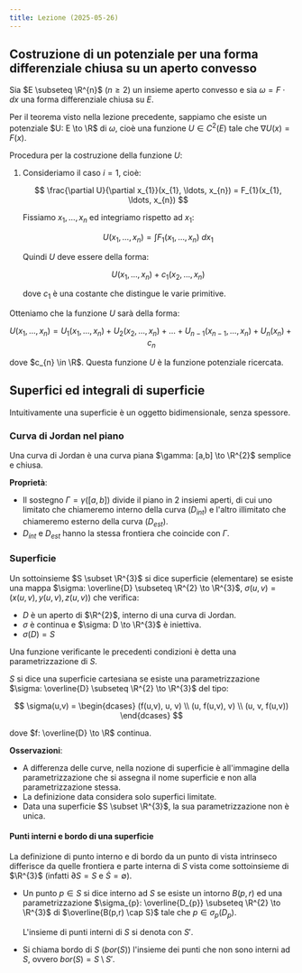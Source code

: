 ```yaml
---
title: Lezione (2025-05-26)
---
```


## Costruzione di un potenziale per una forma differenziale chiusa su un aperto convesso

Sia $E \subseteq \R^{n}$ ($n \geq 2$) un insieme aperto convesso e sia
$\omega = F \cdot dx$ una forma differenziale chiusa su $E$.

Per il teorema visto nella lezione precedente, sappiamo che esiste un potenziale
$U: E \to \R$ di $\omega$, cioè una funzione $U \in C^{2}(E)$ tale che
$\nabla U(x) = F(x)$.

Procedura per la costruzione della funzione $U$:

1. Consideriamo il caso $i=1$, cioè:

   $$
   \frac{\partial U}{\partial x_{1}}(x_{1}, \ldots, x_{n}) = F_{1}(x_{1}, \ldots, x_{n})
   $$

   Fissiamo $x_{1}, \ldots, x_{n}$ ed integriamo rispetto ad $x_{1}$:

   $$
   U(x_{1}, \ldots, x_{n}) = \int F_{1}(x_{1}, \ldots, x_{n})\ dx_{1}
   $$

   Quindi $U$ deve essere della forma:

   $$
   U(x_{1}, \ldots, x_{n}) + c_{1}(x_{2}, \ldots, x_{n})
   $$

   dove $c_{1}$ è una costante che distingue le varie primitive.

Otteniamo che la funzione $U$ sarà della forma:

$$
U(x_{1}, \ldots, x_{n}) = U_{1}(x_{1}, \ldots, x_{n}) + U_{2}(x_{2}, \ldots, x_{n}) + \ldots + U_{n-1}(x_{n-1}, \ldots, x_{n}) + U_{n}(x_{n}) + c_{n}
$$

dove $c_{n} \in \R$. Questa funzione $U$ è la funzione potenziale ricercata.

## Superfici ed integrali di superficie

Intuitivamente una superficie è un oggetto bidimensionale, senza spessore.

### Curva di Jordan nel piano

Una curva di Jordan è una curva piana $\gamma: [a,b] \to \R^{2}$ semplice e
chiusa.

**Proprietà**:

- Il sostegno $\Gamma = \gamma([a,b])$ divide il piano in 2 insiemi aperti, di
  cui uno limitato che chiameremo interno della curva ($D_{int}$) e l'altro
  illimitato che chiameremo esterno della curva ($D_{est}$).
- $D_{int}$ e $D_{est}$ hanno la stessa frontiera che coincide con $\Gamma$.

### Superficie

Un sottoinsieme $S \subset \R^{3}$ si dice superficie (elementare) se esiste una
mappa $\sigma: \overline{D} \subseteq \R^{2} \to \R^{3}$,
$\sigma(u,v) = (x(u,v),y(u,v),z(u,v))$ che verifica:

- $D$ è un aperto di $\R^{2}$, interno di una curva di Jordan.
- $\sigma$ è continua e $\sigma: D \to \R^{3}$ è iniettiva.
- $\sigma(D) = S$

Una funzione verificante le precedenti condizioni è detta una parametrizzazione
di $S$.

$S$ si dice una superficie cartesiana se esiste una parametrizzazione
$\sigma: \overline{D} \subseteq \R^{2} \to \R^{3}$ del tipo:

$$
\sigma(u,v) = \begin{dcases}
(f(u,v), u, v) \\
(u, f(u,v), v) \\
(u, v, f(u,v))
\end{dcases}
$$

dove $f: \overline{D} \to \R$ continua.

**Osservazioni**:

- A differenza delle curve, nella nozione di superficie è all'immagine della
  parametrizzazione che si assegna il nome superficie e non alla
  parametrizzazione stessa.
- La definizione data considera solo superfici limitate.
- Data una superficie $S \subset \R^{3}$, la sua parametrizzazione non è unica.

#### Punti interni e bordo di una superficie

La definizione di punto interno e di bordo da un punto di vista intrinseco
differisce da quelle frontiera e parte interna di $S$ vista come sottoinsieme di
$\R^{3}$ (infatti $\partial S = S$ e $\dot{S} = \emptyset$).

- Un punto $p \in S$ si dice interno ad $S$ se esiste un intorno $B(p,r)$ ed una
  parametrizzazione $\sigma_{p}: \overline{D_{p}} \subseteq \R^{2} \to \R^{3}$
  di $\overline{B(p,r) \cap S}$ tale che $p \in \sigma_{p}(D_{p})$.

  L'insieme di punti interni di $S$ si denota con $S'$.

- Si chiama bordo di $S$ ($bor(S)$) l'insieme dei punti che non sono interni ad
  $S$, ovvero $bor(S) = S \setminus S'$.
